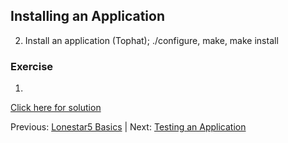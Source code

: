 ## Installing an Application

 2. Install an application (Tophat); ./configure, make, make install



### Exercise

1. 

[Click here for solution](hpc_software_environment_03_solution.md)



Previous: [Lonestar5 Basics](hpc_software_environment_02.md) | Next: [Testing an Application](hpc_software_environment_04.md)

